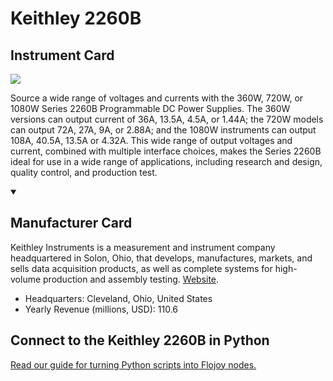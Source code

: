 
# Keithley 2260B

## Instrument Card

<img src="https://v5.airtableusercontent.com/v1/19/19/1691539200000/tRvBtmlLyHBJsDKwwdr-Gg/4s7bpvtEEyy6VXpLbZgX0OegWsTIOvn39KQkoM3_Hyi6XL1_NJBoifE5zS4L5u1S-HdRsIdTaYAq94qolx-bcN7nVvt1Gipznv6_S-UNn54/HkG7Nv_I8FdUjbuGC3ACEZ3g77BWu-l5LGUNAkqwIXE"/>
<p>Source a wide range of voltages and currents with the 360W, 720W, or 1080W Series 2260B Programmable DC Power Supplies. The 360W versions can output current of 36A, 13.5A, 4.5A, or 1.44A; the 720W models can output 72A, 27A, 9A, or 2.88A; and the 1080W instruments can output 108A, 40.5A, 13.5A or 4.32A. This wide range of output voltages and current, combined with multiple interface choices, makes the Series 2260B ideal for use in a wide range of applications, including research and design, quality control, and production test.</p>

<details open>
<summary><h2>Manufacturer Card</h2></summary>

Keithley Instruments is a measurement and instrument company headquartered in Solon, Ohio, that develops, manufactures, markets, and sells data acquisition products, as well as complete systems for high-volume production and assembly testing. <a href="https://www.tek.com/en">Website</a>.

<ul>
  <li>Headquarters: Cleveland, Ohio, United States</li>
  <li>Yearly Revenue (millions, USD): 110.6</li>
</ul>
</details>

## Connect to the Keithley 2260B in Python

[Read our guide for turning Python scripts into Flojoy nodes.](https://docs.flojoy.ai/custom-nodes/creating-custom-node/)


